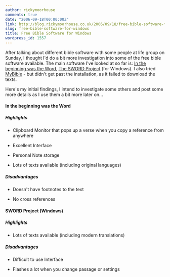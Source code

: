 ```yaml
---
author: rickymoorhouse
comments: true
date: "2006-09-18T00:00:00Z"
link: http://blog.rickymoorhouse.co.uk/2006/09/18/free-bible-software-for-windows/
slug: free-bible-software-for-windows
title: Free Bible Software for Windows
wordpress_id: 1557
---
```


After talking about different bible software with some people at life group on Sunday, I thought I'd do a bit more investigation into some of the free bible software available. The main software I've looked at so far is: [In the beginning was the Word](http://theword.gr/en/), [The SWORD Project](http://www.crosswire.org/sword/) (for Windows). I also tried [MyBible](http://www.chip.de/downloads/c_downloads_11431704.html) - but didn't get past the installation, as it failed to download the texts.




Here's my initial findings,  I intend to investigate some others and post some more details as I use them a bit more later on...




#### In the beginning was the Word




##### Highlights






  * Clipboard Monitor that pops up a verse when you copy a reference from anywhere


  * Excellent Interface


  * Personal Note storage


  * Lots of texts available (including original languages)




##### Disadvantages






  * Doesn't have footnotes to the text


  * No cross references




#### SWORD Project (Windows)




##### Highlights






  * Lots of texts available (including modern translations)




##### Disadvantages






  * Difficult to use Interface


  * Flashes a lot when you change passage or settings


